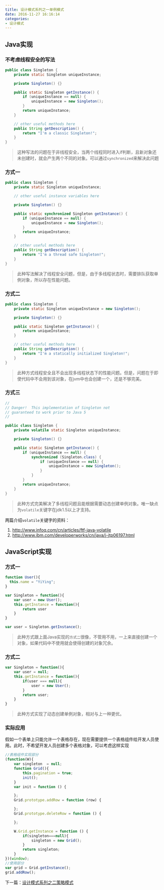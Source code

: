 ```yaml
---
title: 设计模式系列之一单例模式
date: 2016-11-27 16:16:14
categories:
- 设计模式
---
```



## Java实现

### 不考虑线程安全的写法

```java
public class Singleton {
	private static Singleton uniqueInstance;

	private Singleton() {}

	public static Singleton getInstance() {
		if (uniqueInstance == null) {
			uniqueInstance = new Singleton();
		}
		return uniqueInstance;
	}

	// other useful methods here
	public String getDescription() {
		return "I'm a classic Singleton!";
	}
}
```
> 这种写法的问题在于非线程安全，当两个线程同时进入if判断，且新对象还未创建时，就会产生两个不同的对象。可以通过`synchronized`来解决此问题

### 方式一
```java
public class Singleton {
	private static Singleton uniqueInstance;

	// other useful instance variables here

	private Singleton() {}

	public static synchronized Singleton getInstance() {
		if (uniqueInstance == null) {
			uniqueInstance = new Singleton();
		}
		return uniqueInstance;
	}

	// other useful methods here
	public String getDescription() {
		return "I'm a thread safe Singleton!";
	}
}
```
> 此种写法解决了线程安全问题，但是，由于多线程状态时，需要排队获取单例对象，所以存在性能问题。

### 方式二
```java
public class Singleton {
	private static Singleton uniqueInstance = new Singleton();

	private Singleton() {}

	public static Singleton getInstance() {
		return uniqueInstance;
	}

	// other useful methods here
	public String getDescription() {
		return "I'm a statically initialized Singleton!";
	}
}
```
> 此种方式线程安全且不会出现多线程状态下的性能问题。但是，问题在于即使代码中不会用到该对象，在jvm中也会创建一个，还是不够完美。

### 方式三
```java
//
// Danger!  This implementation of Singleton not
// guaranteed to work prior to Java 5
//

public class Singleton {
	private volatile static Singleton uniqueInstance;

	private Singleton() {}

	public static Singleton getInstance() {
		if (uniqueInstance == null) {
			synchronized (Singleton.class) {
				if (uniqueInstance == null) {
					uniqueInstance = new Singleton();
				}
			}
		}
		return uniqueInstance;
	}
}
```
> 此种方式完美解决了多线程问题且能根据需要动态创建单例对象。唯一缺点为`volatile`关键字在jdk1.5以上才支持。

两篇介绍`volatile`关键字的资料：
1. http://www.infoq.com/cn/articles/ftf-java-volatile
2. http://www.ibm.com/developerworks/cn/java/j-jtp06197.html


## JavaScript实现

### 方式一

```javascript
function User(){
  this.name = "YiYing";
}

var Singleton = function(){
    var user = new User();
    this.getInstance = function(){
        return user
    }
}

var user = Singleton.getInstance();
```

> 此种方式跟上面Java实现的`方式二`很像，不管用不用，一上来直接创建一个对象，如果代码中不使用就会使得创建的对象冗余。

### 方式二
```javascript
var Singleton = function(){
    var user = null;
    this.getInstance = function(){
        if(user === null){
            user = new User();
        }
        return user;
    }
}
```
> 此种方式实现了动态创建单例对象，相对与上一种更优。

### 实际应用
假如一个表单上只能允许一个表格存在，现在需要提供一个表格组件给开发人员使用。此时，不希望开发人员创建多个表格对象，可以考虑这样实现
```javascript
//表格组件实现部分
(function(W){
    var singleton  = null;
    function Grid(){
        this.pagination = true;
        init();
    }
    var init = function () {

    };
    Grid.prototype.addRow = function (row) {

    };
    Grid.prototype.deleteRow = function () {

    };

    W.Grid.getInstance = function () {
        if(singleton===null){
            singleton = new Grid();
        }
        return singleton;
    }
})(window);
//使用部分
var grid = Grid.getInstance();
grid.addRow();
```

下一篇：<a href="http://muchstudy.com/2016/11/28/%E8%AE%BE%E8%AE%A1%E6%A8%A1%E5%BC%8F%E7%B3%BB%E5%88%97%E4%B9%8B%E4%BA%8C%E7%AD%96%E7%95%A5%E6%A8%A1%E5%BC%8F/">设计模式系列之二策略模式</a>
